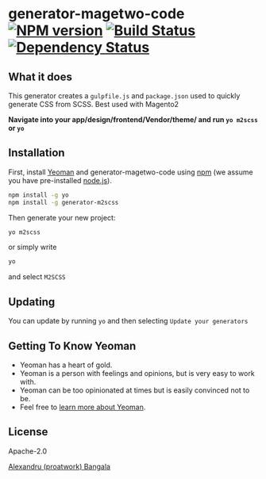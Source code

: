 # generator-magetwo-code [![NPM version][npm-image]][npm-url] [![Build Status][travis-image]][travis-url] [![Dependency Status][daviddm-image]][daviddm-url]
## What it does
This generator creates a `gulpfile.js` and `package.json` used to quickly generate CSS from SCSS. Best used with Magento2

**Navigate into your app/design/frontend/Vendor/theme/ and run `yo m2scss` or `yo`**


## Installation

First, install [Yeoman](http://yeoman.io) and generator-magetwo-code using [npm](https://www.npmjs.com/) (we assume you have pre-installed [node.js](https://nodejs.org/)).

```bash
npm install -g yo
npm install -g generator-m2scss
```

Then generate your new project:

```bash
yo m2scss
```
or simply write
```bash
yo
```
and select `M2SCSS`

## Updating
You can update by running `yo` and then selecting `Update your generators`



## Getting To Know Yeoman

 * Yeoman has a heart of gold.
 * Yeoman is a person with feelings and opinions, but is very easy to work with.
 * Yeoman can be too opinionated at times but is easily convinced not to be.
 * Feel free to [learn more about Yeoman](http://yeoman.io/).

## License

Apache-2.0 

[Alexandru (proatwork) Bangala](https://github.com/proatwork)


[npm-image]: https://badge.fury.io/js/generator-magetwo-code.svg
[npm-url]: https://npmjs.org/package/generator-magetwo-code
[travis-image]: https://travis-ci.org/proatwork/generator-magetwo-code.svg?branch=master
[travis-url]: https://travis-ci.org/proatwork/generator-magetwo-code
[daviddm-image]: https://david-dm.org/proatwork/generator-magetwo-code.svg?theme=shields.io
[daviddm-url]: https://david-dm.org/proatwork/generator-magetwo-code